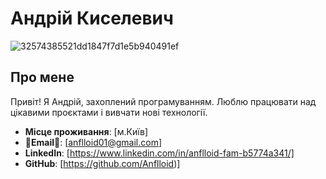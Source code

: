 # Андрій Киселевич

![32574385521dd1847f7d1e5b940491ef](https://github.com/user-attachments/assets/6532b09e-fc7c-443f-ba4b-e2b651f16582)


## Про мене

Привіт! Я Андрій, захоплений програмуванням. Люблю працювати над цікавими проєктами і вивчати нові технології.

- **Місце проживання**: [м.Київ]
- **📧Email📧**: [anflloid01@gmail.com]
- **LinkedIn**: [https://www.linkedin.com/in/anflloid-fam-b5774a341/]
- **GitHub**: [https://github.com/Anflloid)]
